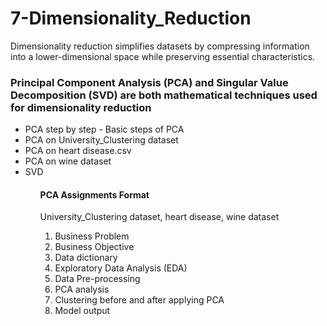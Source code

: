 # 7-Dimensionality_Reduction
Dimensionality reduction simplifies datasets by compressing information into a lower-dimensional space while preserving essential characteristics.
<h3>Principal Component Analysis (PCA) and Singular Value Decomposition (SVD) are both mathematical techniques used for dimensionality reduction</h3>
<ul>
<li>PCA step by step - Basic steps of PCA</li>
<li>PCA on University_Clustering dataset</li>
<li>PCA on heart disease.csv </li>
<li>PCA on wine dataset</li>
<li>SVD</li>
<ul>
<h4>PCA Assignments Format</h4>
<p>University_Clustering dataset, heart disease, wine dataset</p>
<ol>
<li>Business Problem</li>
<li>Business Objective</li>
<li>Data dictionary </li>
<li>Exploratory Data Analysis (EDA)</li>
<li>Data Pre-processing</li>
<li>PCA analysis </li>
<li>Clustering before and after applying PCA </li>
<li>Model output</li>
</ol>

